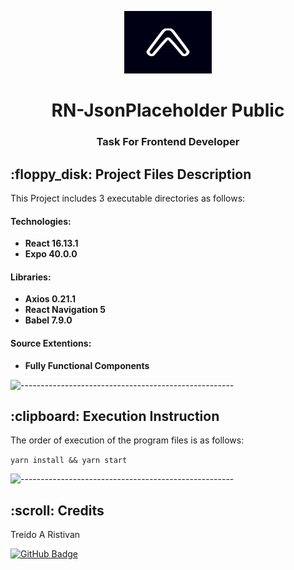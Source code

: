 <p align="center"> 
  <img src="./assets/square-228x228.png" alt="Logo.png" width="140px" height="100px">
</p>
<h1 align="center">  RN-JsonPlaceholder Public </h1>
<h3 align="center"> Task For Frontend Developer </h3>

<h2> :floppy_disk: Project Files Description</h2>

<p>This Project includes 3 executable directories as follows:</p>
<h4>Technologies:</h4>
<ul>
  <li><b>React 16.13.1</b></li>
  <li><b>Expo 40.0.0</b></li>
</ul>

<h4>Libraries:</h4>
<ul>
  <li><b>Axios 0.21.1</b></li>
  <li><b>React Navigation 5</b></li>
  <li><b>Babel 7.9.0</b></li>
</ul>

<h4>Source Extentions:</h4>
<ul>
 <li><b>Fully Functional Components</b></li>
</ul>

![-----------------------------------------------------](https://raw.githubusercontent.com/andreasbm/readme/master/assets/lines/rainbow.png)

<h2> :clipboard: Execution Instruction</h2>
<p>The order of execution of the program files is as follows:</p>

`yarn install && yarn start`

![-----------------------------------------------------](https://raw.githubusercontent.com/andreasbm/readme/master/assets/lines/rainbow.png)


<!-- CREDITS -->
<h2 id="credits"> :scroll: Credits</h2>

Treido A Ristivan

[![GitHub Badge](https://img.shields.io/badge/GitHub-100000?style=for-the-badge&logo=github&logoColor=white)](https://github.com/hellotrei)
